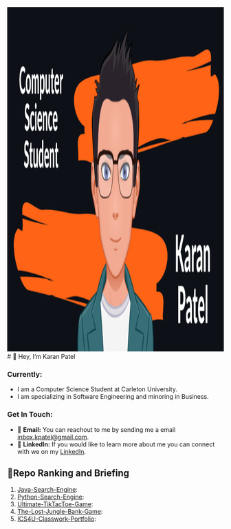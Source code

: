 <img src="Intro Image.png" width="1980" height="800" />
# 👋 Hey, I’m Karan Patel

### Currently:
- I am a Computer Science Student at Carleton University. 
- I am specializing in Software Engineering and minoring in Business.

### Get In Touch:
- :email: **Email:** You can reachout to me by sending me a email inbox.kpatel@gmail.com. 
- 🤵 **LinkedIn:** If you would like to learn more about me you can connect with we on my [LinkedIn](https://www.linkedin.com/in/karanpatel1501/).

## 💯Repo Ranking and Briefing 
1. [Java-Search-Engine](https://github.com/Karanpatel-15/Java-Search-Engine):
2. [Python-Search-Engine](https://github.com/Karanpatel-15/Python-Search-Engine):
3. [Ultimate-TikTacToe-Game](https://github.com/Karanpatel-15/Ultimate-TikTacToe-Game): 
4. [The-Lost-Jungle-Bank-Game](https://github.com/Karanpatel-15/The-Lost-Jungle-Bank-Game): 
5. [ICS4U-Classwork-Portfolio](https://github.com/Karanpatel-15/ICS4U-Classwork-Portfolio): 




<!---
Karanpatel-15/Karanpatel-15 is a ✨ special ✨ repository because its `README.md` (this file) appears on your GitHub profile.
You can click the Preview link to take a look at your changes.
--->
